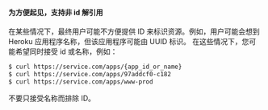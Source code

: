 #### 为方便起见，支持非 id 解引用

在某些情况下，最终用户可能不方便提供 ID 来标识资源。例如，用户可能会想到 Heroku 应用程序名称，但该应用程序可能由 UUID 标识。
在这些情况下，您可能希望同时接受 id 或名称，例如：

```bash
$ curl https://service.com/apps/{app_id_or_name}
$ curl https://service.com/apps/97addcf0-c182
$ curl https://service.com/apps/www-prod
```

不要只接受名称而排除 ID。
